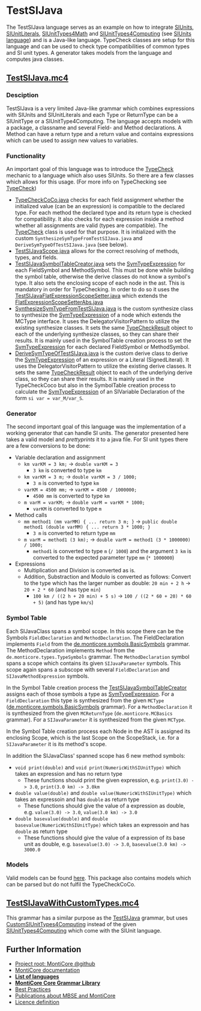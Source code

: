 # TestSIJava
The TestSIJava language serves as an example on how to integrate [SIUnits][SIUnitGrammar], 
[SIUnitLiterals][SIUnitLiteralsGrammar], [SIUnitTypes4Math][SIUnitTypes4MathGrammar] and 
[SIUnitTypes4Computing][SIUnitTypes4ComputingGrammar] (see [SIUnits language][SIUnitsDoc]) 
and is a Java-like language. TypeCheck classes are setup for this language and can be used to 
check type compatibilities of common types and SI unit types. A generator takes models from
the language and computes java classes.

## [TestSIJava.mc4][TestSIJavaGrammar]
### Desciption
TestSIJava is a very limited Java-like grammar which combines expressions with SIUnits and SIUnitLiterals and each Type 
or ReturnType can be a SIUnitType or a SIUnitType4Computing. The language accepts models with a 
package, a classname and several Field- and Method declarations. A Method can have a return type and a return value and 
contains expressions which can be used to assign new values to variables.

### Functionality
An important goal of this language was to introduce the [TypeCheck][Types] mechanic to a language which also uses 
SIUnits. So there are a few classes which allows for this usage. (For more info on TypeChecking see [TypeCheck][Types])

* [TypeCheckCoCo.java][TypeCheckCoCo]
    checks for each field assignment whether the initialized value (can be an expression) is compatible to the 
    declared type. For each method the declared type and its return type is checked for compatibility.
    It also checks for each expression inside a method whether all assignments are valid (types are compatible). The 
    [TypeCheck][TypeCheck] class is used for that purpose. 
    It is initialized with the custom `SynthesizeSymTypeFromTestSIJava.java` and 
    `DeriveSymTypeOfTestSIJava.java` (see below).
* [TestSIJavaScope.java][TestSIJavaScope]
    allows for the correct resolving of methods, types, and fields.
* [TestSIJavaSymbolTableCreator.java][TestSIJavaSymbolTableCreator] 
    sets the [SymTypeExpression] for each FieldSymbol and MethodSymbol. This must be done while building the symbol table, otherwise 
    the derive classes do not know a symbol's type. It also sets the enclosing scope of each node in the ast. This is 
    mandatory in order for TypeChecking. In order to do so it uses the [TestSIJavaFlatExpressionScopeSetter.java][TestSIJavaFlatExpressionScopeSetter]
    which extends the [FlatExpressionScopeSetterAbs.java][FlatExpressionScopeSetterAbs]
* [SynthesizeSymTypeFromTestSIJava.java][SynthesizeSymTypeFromTestSIJava] 
    is the custom synthesize class to synthesize the [SymTypeExpression] of a node which extends the MCType interface. It uses the
    DelegatorVisitorPattern to utilize the existing synthesize classes. It sets the same [TypeCheckResult][TypeCheckResult] 
    object to each of the underlying synthesize classes, so they can share their results. It is mainly used in the SymbolTable
    creation process to set the [SymTypeExpression] for each declared FieldSymbol or MethodSymbol.
* [DeriveSymTypeOfTestSIJava.java][DeriveSymTypeOfTestSIJava] 
    is the custom derive class to derive the [SymTypeExpression] of an expression or a Literal (SignedLiteral). It uses the
    DelegatorVisitorPattern to utilize the existing derive classes. It sets the same [TypeCheckResult][TypeCheckResult] 
    object to each of the underlying derive class, so they can share their results. It is mainly used in the TypeCheckCoco 
    but also in the SymbolTable creation process to calculate the [SymTypeExpression] of an SIVariable Declaration of the form `si var = var_M/var_S`.

### Generator
The second important goal of this language was the implementation of a working generator that can handle SI units.
The generator presented here takes a valid model and _prettyprints_ it to a java file. For SI unit types there
are a few conversions to be done:
* Variable declaration and assignment
    * `km varKM = 3 km;` &rarr; `double varKM = 3`
        * `3 km` is converted to type `km`
    * `km varKM = 3 m;` &rarr; `double varKM = 3 / 1000;`
        * `3 m` is converted to type `km`
    * `varKM = 4500 mm;` &rarr; `varKM = 4500 / 1000000;`
        * `4500 mm` is converted to type `km`
    * `m varM = varKM;` &rarr; `double varM = varKM * 1000;`
        * `varKM` is converted to type `m`
* Method calls
    * `mm method1 (mm varMM) { ... return 3 m; }` &rarr; `public double method1 (double varMM) { ... return 3 * 1000; }`
        * `3 m` is converted to return type `mm`
    * `m varM = method1 (3 km);` &rarr; `double varM = method1 (3 * 1000000) / 1000;`
        * `method1` is converted to type `m` (`/ 1000`) and the argument `3 km` is converted to
        the expected parameter type `mm` (`* 1000000`)
* Expressions
    * Multiplication and Division is converted as is.
    * Addition, Substraction and Modulo is converted as follows: Convert to the type which has the larger number
    as double: `20 min + 2 h` &rarr; `20 + 2 * 60` (and has type `min`)
        * `100 km / ((2 h + 20 min) + 5 s)` &rarr; `100 / ((2 * 60 + 20) * 60 + 5)` (and has type `km/s`)
    
### Symbol Table
Each SIJavaClass spans a symbol scope. In this scope there can be the Symbols `FieldDeclaration` and `MethodDeclaration`.
The FieldDeclaration implements `Field` from the [de.monticore.symbols.BasicSymbols][BasicSymbolsGrammar] grammar.
The MethodDeclaration implements `Method` from the `de.monticore.types.TypeSymbols` grammar.
The `MethodDeclaration` symbol spans a scope which contains its given `SIJavaParameter` symbols. This scope again
spans a subscope with several `FieldDeclaration` and `SIJavaMethodExpression` symbols.

In the Symbol Table creation process the [TestSIJavaSymbolTableCreator][TestSIJavaSymbolTableCreator] 
assigns each of those symbols a type as [SymTypeExpression]. For a `FieldDeclaration`
this type is synthesized from the given `MCType` ([de.monticore.symbols.BasicSymbols][BasicSymbolsGrammar] grammar). 
For a `MethodDeclaration` it is synthesized from the given `MCReturnType` (`de.monticore.MCBasics` grammar).
For a `SIJavaParameter` it is synthesized from the given `MCType`.

In the Symbol Table creation process each Node in the AST is assigned its enclosing Scope, which is the last Scope 
on the ScopeStack, i.e. for a `SIJavaParameter` it is its method's scope.

In addition the SIJavaClass' spanned scope has 6 new method symbols:
* `void print(double)` and `void print(NumericWithSIUnitType)` which takes an expression and has no return type
    * These functions should print the given expression, e.g. `print(3.0) -> 3.0`, `print(3.0 km) -> 3.0km`
* `double value(double)` and `double value(NumericWithSIUnitType)` which takes an expressoin and has `double`
 as return type
    * These functions should give the value of a expression as double, 
    e.g. `value(3.0) -> 3.0`, `value(3.0 km) -> 3.0`
* `double basevalue(double)` and `double basevalue(NumericWithSIUnitType)` which takes an expressoin and has
 `double` as return type
    * These functions should give the value of a expression of its base unit as double, 
    e.g. `basevalue(3.0) -> 3.0`, `basevalue(3.0 km) -> 3000.0`

### Models
Valid models can be found [here][ValidModels].
This package also contains models which can be parsed but do not fulfil the TypeCheckCoCo.

## [TestSIJavaWithCustomTypes.mc4][TestSIJavaWithCustomTypesGrammar] 
This grammar has a similar purpose as the [TestSIJava](#testsijavamc4) grammar, but uses [CustomSIUnitTypes4Computing][CustomSIUnitTypes4ComputingGrammar] 
instead of the given [SIUnitTypes4Computing][SIUnitTypes4ComputingGrammar] 
which come with the SIUnit language.

[SIUnitGrammar]: ../../../../../../main/grammars/de/monticore/SIUnits.mc4
[SIUnitLiteralsGrammar]: ../../../../../../main/grammars/de/monticore/SIUnitLiterals.mc4
[SIUnitTypes4MathGrammar]: ../../../../../../main/grammars/de/monticore/SIUnitTypes4Math.mc4
[SIUnitTypes4ComputingGrammar]: ../../../../../../main/grammars/de/monticore/SIUnitTypes4Computing.mc4
[TestSIJavaGrammar]: TestSIJava.mc4
[TestSIJavaWithCustomTypesGrammar]: TestSIJavaWithCustomTypes.mc4
[CustomSIUnitTypes4ComputingGrammar]: ../../CustomSIUnitTypes4Computing.mc4
[SIUnitTypes4ComputingGrammar]: ../../../../../../main/grammars/de/monticore/SIUnitTypes4Computing.mc4
[BasicSymbolsGrammar]: https://github.com/MontiCore/monticore/blob/dev/monticore-grammar/src/main/grammars/de/monticore/symbols/BasicSymbols.mc4

[TestSIJavaScope]: ../../../../../java/de/monticore/lang/testsijava/testsijava/_symboltable/TestSIJavaScope.java
[TestSIJavaSymbolTableCreator]: ../../../../../java/de/monticore/lang/testsijava/testsijava/_symboltable/TestSIJavaSymbolTableCreator.java
[TestSIJavaFlatExpressionScopeSetter]: ../../../../../java/de/monticore/lang/testsijava/testsijava/_symboltable/TestSIJavaFlatExpressionScopeSetter.java
[FlatExpressionScopeSetterAbs]: ../../../../../java/de/monticore/types/check/FlatExpressionScopeSetterAbs.java
[SynthesizeSymTypeFromTestSIJava]: ../../../../../java/de/monticore/types/check/SynthesizeSymTypeFromTestSIJava.java
[TypeCheckResult]: https://github.com/MontiCore/monticore/blob/dev/monticore-grammar/src/main/java/de/monticore/types/check/TypeCheckResult.java
[DeriveSymTypeOfTestSIJava]: ../../../../../java/de/monticore/types/check/DeriveSymTypeOfTestSIJava.java
[SymTypeExpression]: https://github.com/MontiCore/monticore/blob/dev/monticore-grammar/src/main/java/de/monticore/types/check/SymTypeExpression.java

[MyClass]: ../../../../../resources/test/de/monticore/lang/testsijava/testsijava/MyClass.sijava
[ValidModels]: ../../../../../resources/test/de/monticore/lang/testsijava/testsijava

[TypeCheckCoCo]: ../../../../../java/de/monticore/lang/testsijava/testsijava/_cocos/TypeCheckCoCo.java
[TypeCheck]: https://github.com/MontiCore/monticore/blob/dev/monticore-grammar/src/main/java/de/monticore/types/check/TypeCheck.java

[SIUnitsDoc]: ../../../../../../main/grammars/de/monticore/SIUnits.md
[Types]: https://github.com/MontiCore/monticore/blob/dev/monticore-grammar/src/main/grammars/de/monticore/types/Types.md

## Further Information

* [Project root: MontiCore @github](https://github.com/MontiCore/monticore)
* [MontiCore documentation](http://www.monticore.de/)
* [**List of languages**](https://github.com/MontiCore/monticore/blob/dev/docs/Languages.md)
* [**MontiCore Core Grammar Library**](https://github.com/MontiCore/monticore/blob/dev/monticore-grammar/src/main/grammars/de/monticore/Grammars.md)
* [Best Practices](https://github.com/MontiCore/monticore/blob/dev/docs/BestPractices.md)
* [Publications about MBSE and MontiCore](https://www.se-rwth.de/publications/)
* [Licence definition](https://github.com/MontiCore/monticore/blob/master/00.org/Licenses/LICENSE-MONTICORE-3-LEVEL.md)

